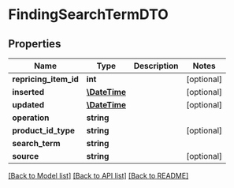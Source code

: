 # FindingSearchTermDTO

## Properties
Name | Type | Description | Notes
------------ | ------------- | ------------- | -------------
**repricing_item_id** | **int** |  | [optional] 
**inserted** | [**\DateTime**](\DateTime.md) |  | [optional] 
**updated** | [**\DateTime**](\DateTime.md) |  | [optional] 
**operation** | **string** |  | 
**product_id_type** | **string** |  | [optional] 
**search_term** | **string** |  | 
**source** | **string** |  | [optional] 

[[Back to Model list]](../README.md#documentation-for-models) [[Back to API list]](../README.md#documentation-for-api-endpoints) [[Back to README]](../README.md)


